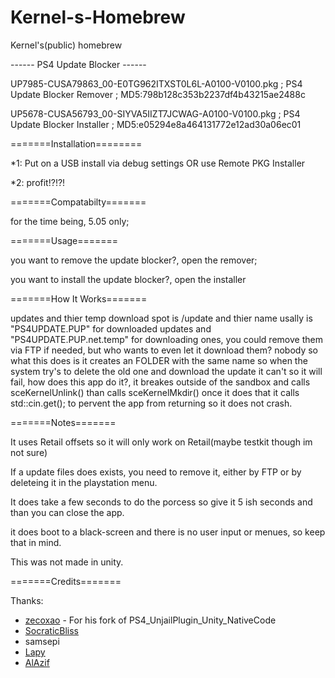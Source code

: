 # Kernel-s-Homebrew
Kernel's(public) homebrew

------ PS4 Update Blocker ------

UP7985-CUSA79863_00-E0TG962ITXST0L6L-A0100-V0100.pkg ; PS4 Update Blocker Remover ; MD5:798b128c353b2237df4b43215ae2488c

UP5678-CUSA56793_00-SIYVA5IIZT7JCWAG-A0100-V0100.pkg ; PS4 Update Blocker Installer ; MD5:e05294e8a464131772e12ad30a06ec01

=======Installation========

*1: Put on a USB install via debug settings OR use Remote PKG Installer

*2: profit!?!?!

=======Compatabilty=======

for the time being, 5.05 only;

=======Usage=======

you want to remove the update blocker?, open the remover;

you want to install the update blocker?, open the installer

=======How It Works=======

updates and thier temp download spot is /update and thier name usally is "PS4UPDATE.PUP" for downloaded updates and "PS4UPDATE.PUP.net.temp" for downloading ones, you could remove them via FTP if needed, but who wants to even let it download them? nobody
so what this does is it creates an FOLDER with the same name so when the system try's to delete the old one and download the update it can't so it will fail, how does this app do it?, it breakes outside of the sandbox and calls sceKernelUnlink() than calls sceKernelMkdir()
once it does that it calls std::cin.get(); to pervent the app from returning so it does not crash.

=======Notes=======

It uses Retail offsets so it will only work on Retail(maybe testkit though im not sure)

If a update files does exists, you need to remove it, either by FTP or by deleteing it in the playstation menu.

It does take a few seconds to do the porcess so give it 5 ish seconds and than you can close the app.

it does boot to a black-screen and there is no user input or menues, so keep that in mind.

This was not made in unity.

=======Credits=======

Thanks:
- [zecoxao](https://github.com/zecoxao) - For his fork of PS4_UnjailPlugin_Unity_NativeCode
- [SocraticBliss](https://github.com/SocraticBliss)
- samsepi
- [Lapy](https://github.com/Lapy055)
- [AlAzif](https://github.com/Al-Azif)

